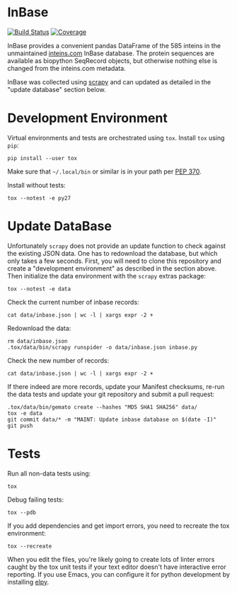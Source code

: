 # InBase

[![Build Status](https://travis-ci.org/omsai/inbase.svg?branch=master)](https://travis-ci.org/omsai/inbase)
[![Coverage](https://codecov.io/gh/omsai/inbase/graphs/badge.svg)](https://codecov.io/gh/omsai/inbase)

InBase provides a convenient pandas DataFrame of the 585 inteins in
the unmaintained [inteins.com](http://inteins.com) InBase database.
The protein sequences are available as biopython SeqRecord objects,
but otherwise nothing else is changed from the inteins.com metadata.

InBase was collected using [scrapy](https://scrapy.org) and can
updated as detailed in the "update database" section below.

# Development Environment

Virtual environments and tests are orchestrated using `tox`.  Install
`tox` using `pip`:

    pip install --user tox

Make sure that `~/.local/bin` or similar is in your path per
[PEP 370](https://www.python.org/dev/peps/pep-0370/).

Install without tests:

    tox --notest -e py27

# Update DataBase

Unfortunately `scrapy` does not provide an update function to check
against the existing JSON data.  One has to redownload the database,
but which only takes a few seconds.  First, you will need to clone
this repository and create a "development environment" as described in
the section above.  Then initialize the data environment with the
`scrapy` extras package:

    tox --notest -e data

Check the current number of inbase records:

    cat data/inbase.json | wc -l | xargs expr -2 +

Redownload the data:

    rm data/inbase.json
    .tox/data/bin/scrapy runspider -o data/inbase.json inbase.py

Check the new number of records:

    cat data/inbase.json | wc -l | xargs expr -2 +

If there indeed are more records, update your Manifest checksums,
re-run the data tests and update your git repository and submit a pull
request:

    .tox/data/bin/gemato create --hashes "MD5 SHA1 SHA256" data/
    tox -e data
    git commit data/* -m "MAINT: Update inbase database on $(date -I)"
	git push

# Tests

Run all non-data tests using:

    tox

Debug failing tests:

    tox --pdb

If you add dependencies and get import errors, you need to recreate
the tox environment:

    tox --recreate

When you edit the files, you're likely going to create lots of linter
errors caught by the tox unit tests if your text editor doesn't have
interactive error reporting.  If you use Emacs, you can configure it
for python development by installing
[elpy](https://github.com/jorgenschaefer/elpy).
